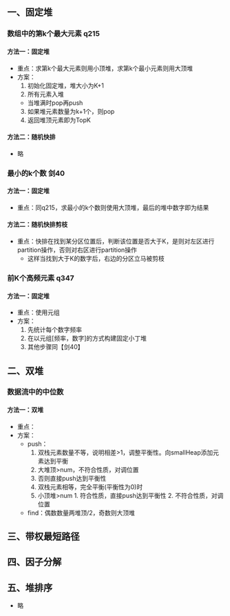 ## 一、固定堆
### 数组中的第k个最大元素 q215
#### 方法一：固定堆
- 重点：求第k个最大元素则用小顶堆，求第k个最小元素则用大顶堆
- 方案：
  1. 初始化固定堆，堆大小为K+1
  2. 所有元素入堆
    - 当堆满时pop再push
  3. 如果堆元素数量为k+1个，则pop
  4. 返回堆顶元素即为TopK

#### 方法二：随机快排
- 略

### 最小的k个数 剑40
#### 方法一：固定堆
- 重点：同q215，求最小的k个数则使用大顶堆，最后的堆中数字即为结果

#### 方法二：随机快排剪枝
- 重点：快排在找到某分区位置后，判断该位置是否大于K，是则对左区进行partition操作，否则对右区进行partition操作
  - 这样当找到大于K的数字后，右边的分区立马被剪枝

### 前K个高频元素 q347
#### 方法一：固定堆
- 重点：使用元组
- 方案：
  1. 先统计每个数字频率
  2. 在以元组[频率，数字]的方式构建固定小丁堆
  3. 其他步骤同【剑40】

## 二、双堆
### 数据流中的中位数
#### 方法一：双堆
- 重点：
- 方案：
  - push：
    1. 双栈元素数量不等，说明相差>1，调整平衡性。向smallHeap添加元素达到平衡
      1. 大堆顶>num，不符合性质，对调位置
      2. 否则直接push达到平衡性
    2. 双栈元素相等，完全平衡(平衡性为0)时
      1. 小顶堆>num
        1. 符合性质，直接push达到平衡性
        2. 不符合性质，对调位置
  - find：偶数数量两堆顶/2，奇数则大顶堆

## 三、带权最短路径

## 四、因子分解

## 五、堆排序
- 略